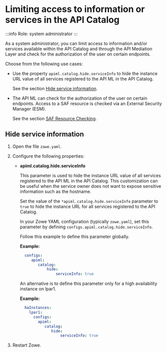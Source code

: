 # Limiting access to information or services in the API Catalog

:::info Role: system administrator
:::

As a system administrator, you can limit access to information and/or services available within the API Catalog and through the API Mediation Layer and check for the authorization of the user on certain endpoints.

Choose from the following use cases:


* Use the property `apiml.catalog.hide.serviceInfo` to hide the instance URL value of all services registered to the API ML in the API Catalog.

    See the section [Hide service information](#hide-service-information). 

* The API ML can check for the authorization of the user on certain endpoints. Access to a SAF resource is checked via an External Security Manager (ESM).

    See the section [SAF Resource Checking](#saf-resource-checking).

## Hide service information

1. Open the file `zowe.yaml`.
2. Configure the following properties:

   * **apiml.catalog.hide.serviceInfo**

     This parameter is used to hide the instance URL value of all services registered to the API ML in the API Catalog. This customization can be useful when the service owner does not want to expose sensitive information such as the hostname.  

     Set the value of the `*apiml.catalog.hide.serviceInfo` parameter to `true` to hide the instance URL for all services registered to the API Catalog.
  
     In your Zowe YAML configuration (typically `zowe.yaml`), set this parameter by defining `configs.apiml.catalog.hide.serviceInfo`.
  
     Follow this example to define this parameter globally.

     **Example:**

       ```yaml
         configs:
            apiml:
               catalog:
                   hide:
                       serviceInfo: true
       ```

     An alternative is to define this parameter only for a high availability instance on lpar1.

     **Example:**

       ```yaml
         haInstances:
           lpar1:
             configs:
               apiml:
                  catalog:
                     hide:
                         serviceInfo: true
       ```
3. Restart Zowe.
